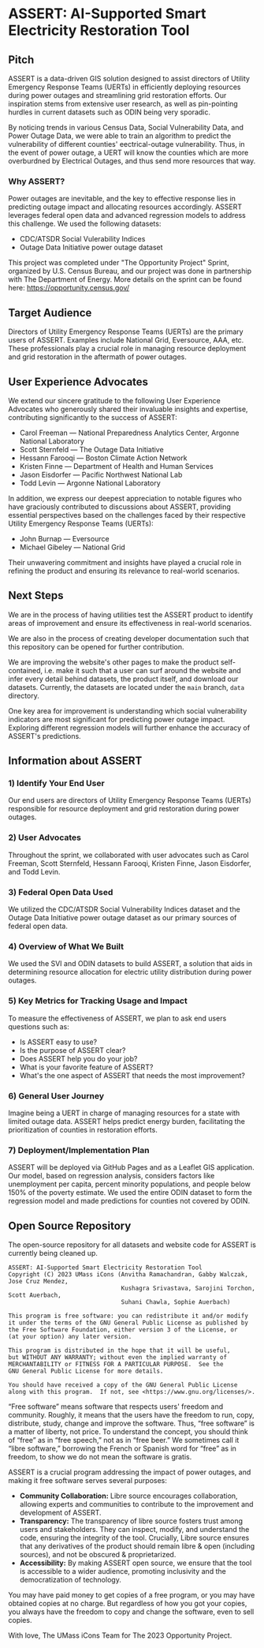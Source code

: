 # ASSERT: AI-Supported Smart Electricity Restoration Tool

## Pitch

ASSERT is a data-driven GIS solution designed to assist directors of Utility Emergency Response Teams (UERTs) in efficiently deploying resources during power outages and streamlining grid restoration efforts. Our inspiration stems from extensive user research, as well as pin-pointing hurdles in current datasets such as ODIN being very sporadic. 

By noticing trends in various Census Data, Social Vulnerability Data, and Power Outage Data, we were able to train an algorithm to predict the vulnerability of different counties' eectrical-outage vulnerability. Thus, in the event of  power outage, a UERT will know the counties which are more overburdned by Electrical Outages, and thus send more resources that way.

### Why ASSERT?

Power outages are inevitable, and the key to effective response lies in predicting outage impact and allocating resources accordingly. ASSERT leverages federal open data and advanced regression models to address this challenge. We used the following datasets: 

- CDC/ATSDR Social Vulerability Indices
- Outage Data Initiative power outage dataset

This project was completed under "The Opportunity Project" Sprint, organized by U.S. Census Bureau, and our project was done in partnership with The Department of Energy. More details on the sprint can be found here: https://opportunity.census.gov/

## Target Audience

Directors of Utility Emergency Response Teams (UERTs) are the primary users of ASSERT. Examples include National Grid, Eversource, AAA, etc. These professionals play a crucial role in managing resource deployment and grid restoration in the aftermath of power outages.

## User Experience Advocates

We extend our sincere gratitude to the following User Experience Advocates who generously shared their invaluable insights and expertise, contributing significantly to the success of ASSERT:

- Carol Freeman — National Preparedness Analytics Center, Argonne National Laboratory
- Scott Sternfeld — The Outage Data Initiative
- Hessann Farooqi — Boston Climate Action Network
- Kristen Finne — Department of Health and Human Services
- Jason Eisdorfer — Pacific Northwest National Lab
- Todd Levin — Argonne National Laboratory

In addition, we express our deepest appreciation to notable figures who have graciously contributed to discussions about ASSERT, providing essential perspectives based on the challenges faced by their respective Utility Emergency Response Teams (UERTs):

- John Burnap — Eversource
- Michael Gibeley — National Grid

Their unwavering commitment and insights have played a crucial role in refining the product and ensuring its relevance to real-world scenarios.

## Next Steps

We are in the process of having utilities test the ASSERT product to identify areas of improvement and ensure its effectiveness in real-world scenarios. 

We are also in the process of creating developer documentation such that this repository can be opened for further contribution. 

We are improving the website's other pages to make the product self-contained, i.e. make it such that a user can surf around the website and infer every detail behind datasets, the product itself, and download our datasets. Currently, the datasets are located under the ```main``` branch, ```data``` directory.

One key area for improvement is understanding which social vulnerability indicators are most significant for predicting power outage impact. Exploring different regression models will further enhance the accuracy of ASSERT's predictions.

## Information about ASSERT

### 1) Identify Your End User

Our end users are directors of Utility Emergency Response Teams (UERTs) responsible for resource deployment and grid restoration during power outages.

### 2) User Advocates

Throughout the sprint, we collaborated with user advocates such as Carol Freeman, Scott Sternfeld, Hessann Farooqi, Kristen Finne, Jason Eisdorfer, and Todd Levin.

### 3) Federal Open Data Used

We utilized the CDC/ATSDR Social Vulnerability Indices dataset and the Outage Data Initiative power outage dataset as our primary sources of federal open data.

### 4) Overview of What We Built

We used the SVI and ODIN datasets to build ASSERT, a solution that aids in determining resource allocation for electric utility distribution during power outages.

### 5) Key Metrics for Tracking Usage and Impact

To measure the effectiveness of ASSERT, we plan to ask end users questions such as:
- Is ASSERT easy to use?
- Is the purpose of ASSERT clear?
- Does ASSERT help you do your job?
- What is your favorite feature of ASSERT?
- What's the one aspect of ASSERT that needs the most improvement?

### 6) General User Journey

Imagine being a UERT in charge of managing resources for a state with limited outage data. ASSERT helps predict energy burden, facilitating the prioritization of counties in restoration efforts.

### 7) Deployment/Implementation Plan

ASSERT will be deployed via GitHub Pages and as a Leaflet GIS application. Our model, based on regression analysis, considers factors like unemployment per capita, percent minority populations, and people below 150% of the poverty estimate. We used the entire ODIN dataset to form the regression model and made predictions for counties not covered by ODIN.

## Open Source Repository

The open-source repository for all datasets and website code for ASSERT is currently being cleaned up.

```plaintext
ASSERT: AI-Supported Smart Electricity Restoration Tool
Copyright (C) 2023 UMass iCons (Anvitha Ramachandran, Gabby Walczak, Jose Cruz Mendez,
                                Kushagra Srivastava, Sarojini Torchon, Scott Auerbach,
                                Suhani Chawla, Sophie Auerbach)

This program is free software: you can redistribute it and/or modify
it under the terms of the GNU General Public License as published by
the Free Software Foundation, either version 3 of the License, or
(at your option) any later version.

This program is distributed in the hope that it will be useful,
but WITHOUT ANY WARRANTY; without even the implied warranty of
MERCHANTABILITY or FITNESS FOR A PARTICULAR PURPOSE.  See the
GNU General Public License for more details.

You should have received a copy of the GNU General Public License
along with this program.  If not, see <https://www.gnu.org/licenses/>.

```

“Free software” means software that respects users' freedom and community. Roughly, it means that the users have the freedom to run, copy, distribute, study, change and improve the software. Thus, “free software” is a matter of liberty, not price. To understand the concept, you should think of “free” as in “free speech,” not as in “free beer.” We sometimes call it “libre software,” borrowing the French or Spanish word for “free” as in freedom, to show we do not mean the software is gratis.

ASSERT is a crucial program addressing the impact of power outages, and making it free software serves several purposes:
- **Community Collaboration:** Libre source encourages collaboration, allowing experts and communities to contribute to the improvement and development of ASSERT.
- **Transparency:** The transparency of libre source fosters trust among users and stakeholders. They can inspect, modify, and understand the code, ensuring the integrity of the tool. Crucially, Libre source ensures that any derivatives of the product should remain libre & open (including sources), and not be obscured & proprietarized.
- **Accessibility:** By making ASSERT open source, we ensure that the tool is accessible to a wider audience, promoting inclusivity and the democratization of technology.

You may have paid money to get copies of a free program, or you may have obtained copies at no charge. But regardless of how you got your copies, you always have the freedom to copy and change the software, even to sell copies.

With love, 
The UMass iCons Team for The 2023 Opportunity Project.

